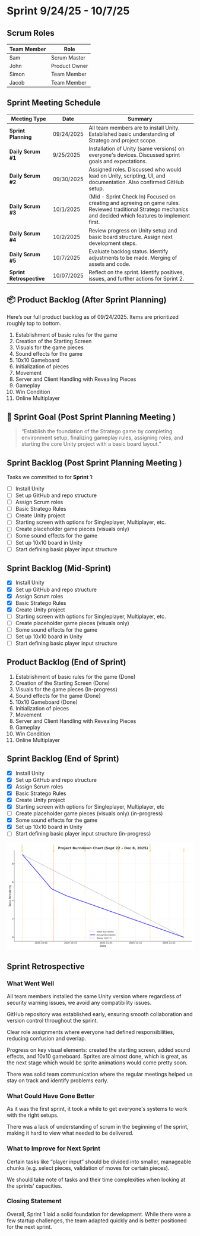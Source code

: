 # Sprint 9/24/25 - 10/7/25
## Scrum Roles

| Team Member | Role             |
|-------------|------------------|
| Sam         | Scrum Master     | 
| John        | Product Owner    | 
| Simon       | Team Member      |
| Jacob       | Team Member      | 

## Sprint Meeting Schedule

| Meeting Type           | Date       | Summary |
|------------------------|------------|---------|
| **Sprint Planning**    | 09/24/2025 | All team members are to install Unity. Established basic understanding of Stratego and project scope. |
| **Daily Scrum #1**     | 9/25/2025 | Installation of Unity (same versions) on everyone's devices. Discussed sprint goals and expectations. |
| **Daily Scrum #2**     | 09/30/2025 | Assigned roles. Discussed who would lead on Unity, scripting, UI, and documentation. Also confirmed GitHub setup. |
| **Daily Scrum #3**     | 10/1/2025 | (Mid - Sprint Check In) Focused on creating and agreeing on game rules. Reviewed traditional Stratego mechanics and decided which features to implement first. |
| **Daily Scrum #4**     | 10/2/2025 | Review progress on Unity setup and basic board structure. Assign next development steps. |
| **Daily Scrum #5**     | 10/7/2025 | Evaluate backlog status. Identify adjustments to be made. Merging of assets and code. |
| **Sprint Retrospective**| 10/07/2025 | Reflect on the sprint. Identify positives, issues, and further actions for Sprint 2. |



## 📦 Product Backlog (After Sprint Planning)
Here’s our full product backlog as of 09/24/2025. Items are prioritized roughly top to bottom.
1. Establishment of basic rules for the game
2. Creation of the Starting Screen
3. Visuals for the game pieces
4. Sound effects for the game
5. 10x10 Gameboard
6. Initialization of pieces
7. Movement
8. Server and Client Handling with Revealing Pieces
9.  Gameplay
10. Win Condition
11. Online Multiplayer


## 🎯 Sprint Goal (Post Sprint Planning Meeting )
> “Establish the foundation of the Stratego game by completing environment setup, finalizing gameplay rules, assigning roles, and starting the core Unity project with a basic board layout.”

## Sprint Backlog (Post Sprint Planning Meeting )
Tasks we committed to for **Sprint 1**:
- [ ] Install Unity
- [ ] Set up GitHub and repo structure
- [ ] Assign Scrum roles
- [ ] Basic Stratego Rules
- [ ] Create Unity project
- [ ] Starting screen with options for Singleplayer, Multiplayer, etc.
- [ ] Create placeholder game pieces (visuals only)
- [ ] Some sound effects for the game
- [ ] Set up 10x10 board in Unity
- [ ] Start defining basic player input structure

## Sprint Backlog (Mid-Sprint)
- [x] Install Unity
- [x] Set up GitHub and repo structure
- [x] Assign Scrum roles
- [x] Basic Stratego Rules
- [x] Create Unity project
- [ ] Starting screen with options for Singleplayer, Multiplayer, etc.
- [ ] Create placeholder game pieces (visuals only)
- [ ] Some sound effects for the game
- [ ] Set up 10x10 board in Unity
- [ ] Start defining basic player input structure

## Product Backlog (End of Sprint)
1. Establishment of basic rules for the game (Done)
2. Creation of the Starting Screen (Done)
3. Visuals for the game pieces (In-progress)
4. Sound effects for the game (Done)
5. 10x10 Gameboard (Done)
6. Initialization of pieces
7. Movement
8. Server and Client Handling with Revealing Pieces
9.  Gameplay
10. Win Condition
11. Online Multiplayer
    
## Sprint Backlog (End of Sprint)
- [x] Install Unity
- [x] Set up GitHub and repo structure
- [x] Assign Scrum roles
- [x] Basic Stratego Rules
- [x] Create Unity project
- [x] Starting screen with options for Singleplayer, Multiplayer, etc
- [ ] Create placeholder game pieces (visuals only) (in-progress)
- [x] Some sound effects for the game
- [x] Set up 10x10 board in Unity
- [ ] Start defining basic player input structure (in-progress)

![Project Burndown Chart](project_burndown_chart.png)

## Sprint Retrospective
### What Went Well
All team members installed the same Unity version where regardless of security warning issues, we avoid any compatibility issues.

GitHub repository was established early, ensuring smooth collaboration and version control throughout the sprint.

Clear role assignments where everyone had defined responsibilities, reducing confusion and overlap.

Progress on key visual elements: created the starting screen, added sound effects, and 10x10 gameboard. Sprites are almost done, which is great, as the next stage which would be sprite animations would come pretty soon.

There was solid team communication where the regular meetings helped us stay on track and identify problems early.

### What Could Have Gone Better
As it was the first sprint, it took a while to get everyone's systems to work with the right setups. 

There was a lack of understanding of scrum in the beginning of the sprint, making it hard to view what needed to be delivered.

### What to Improve for Next Sprint
Certain tasks like “player input” should be divided into smaller, manageable chunks (e.g. select pieces, validation of moves for certain pieces).

We should take note of tasks and their time complexities when looking at the sprints' capacities.

### Closing Statement
Overall, Sprint 1 laid a solid foundation for development. While there were a few startup challenges, the team adapted quickly and is better positioned for the next sprint.
